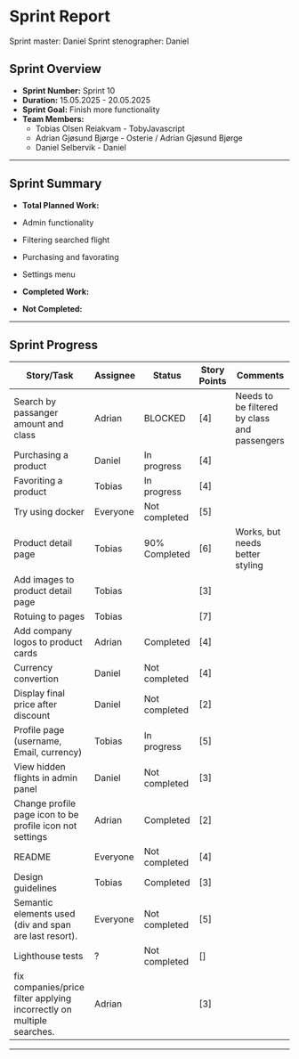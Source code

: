 # **Sprint Report**

Sprint master: Daniel
Sprint stenographer: Daniel

## **Sprint Overview**

- **Sprint Number:** Sprint 10
- **Duration:** 15.05.2025 - 20.05.2025
- **Sprint Goal:** Finish more functionality
- **Team Members:**
  - Tobias Olsen Reiakvam - TobyJavascript
  - Adrian Gjøsund Bjørge - Osterie / Adrian Gjøsund Bjørge
  - Daniel Selbervik - Daniel

---

## **Sprint Summary**

- **Total Planned Work:**
- Admin functionality 
- Filtering searched flight
- Purchasing and favorating
- Settings menu

- **Completed Work:**



- **Not Completed:**


---

## **Sprint Progress**

| Story/Task                                                            | Assignee | Status        | Story Points | Comments                                     |
| --------------------------------------------------------------------- | -------- | ------------- | ------------ | -------------------------------------------- |
| Search by passanger amount and class                                  | Adrian   | BLOCKED       | [4]          | Needs to be filtered by class and passengers |
| Purchasing a product                                                  | Daniel   | In progress   | [4]          |                                              |
| Favoriting a product                                                  | Tobias   | In progress   | [4]          |                                              |
| Try using docker                                                      | Everyone | Not completed | [5]          |                                              |
| Product detail page                                                   | Tobias   | 90% Completed | [6]          | Works, but needs better styling              |
| Add images to product detail page                                     | Tobias   |               | [3]          |                                              |
| Rotuing to pages                                                      | Tobias   |               | [7]          |                                              |
| Add company logos to product cards                                    | Adrian   | Completed     | [4]          |                                              |
| Currency convertion                                                   | Daniel   | Not completed | [4]          |                                              |
| Display final price after discount                                    | Daniel   | Not completed | [2]          |                                              |
| Profile page (username, Email, currency)                              | Tobias   | In progress   | [5]          |                                              |
| View hidden flights in admin panel                                    | Daniel   | Not completed | [3]          |                                              |
| Change profile page icon to be profile icon not settings              | Adrian   | Completed     | [2]          |                                              |
| README                                                                | Everyone | Not completed | [4]          |                                              |
| Design guidelines                                                     | Tobias   | Completed     | [3]          |                                              |
| Semantic elements used (div and span are last resort).                | Everyone | Not completed | [5]          |                                              |
| Lighthouse tests                                                      | ?        | Not completed | []           |                                              |
| fix companies/price filter applying incorrectly on multiple searches. | Adrian   |               | [3]          |                                              |

---
